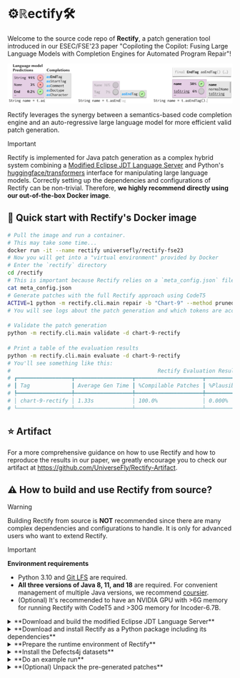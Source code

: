 # ⚙️$`\mathbb{R}\mathrm{ectify}`$🛠️

Welcome to the source code repo of **Rectify**, a patch generation tool introduced in our ESEC/FSE'23 paper "Copiloting the Copilot: Fusing Large Language Models with Completion Engines for Automated Program Repair"!

![A Demo of Rectify](/assets/Rectify-Demo.svg)

Rectify leverages the synergy between a semantics-based code completion engine and an auto-regressive large language model for more efficient valid patch generation.

> [!IMPORTANT]
> Rectify is implemented for Java patch generation as a complex hybrid system combining a [Modified Eclipse JDT Language Server](https://github.com/UniverseFly/eclipse.jdt.ls) and Python's [huggingface/transformers](https://github.com/huggingface/transformers) interface for manipulating large language models. Correctly setting up the dependencies and configurations of Rectify can be non-trivial. Therefore, **we highly recommend directly using our out-of-the-box Docker image**.

## 🚀 Quick start with Rectify's Docker image

```bash
# Pull the image and run a container.
# This may take some time...
docker run -it --name rectify universefly/rectify-fse23
# Now you will get into a "virtual environment" provided by Docker
# Enter the `rectify` directory
cd /rectify
# This is important because Rectify relies on a `meta_config.json` file to work properly
cat meta_config.json
# Generate patches with the full Rectify approach using CodeT5
ACTIVE=1 python -m rectify.cli.main repair -b "Chart-9" --method pruned-mem -d chart-9-rectify -n 5
# You will see logs about the patch generation and which tokens are accepted/rejected.

# Validate the patch generation
python -m rectify.cli.main validate -d chart-9-rectify

# Print a table of the evaluation results
python -m rectify.cli.main evaluate -d chart-9-rectify
# You'll see something like this:
#                                              Rectify Evaluation Results                                              
# ┏━━━━━━━━━━━━━━━━━┳━━━━━━━━━━━━━━━━━━┳━━━━━━━━━━━━━━━━━━━━━┳━━━━━━━━━━━━━━━━━━━━┳━━━━━━━━━━━━━━━━━━┳━━━━━━━━━━━━━━━━┓
# ┃ Tag             ┃ Average Gen Time ┃ %Compilable Patches ┃ %Plausible Patches ┃ #Plausible Fixes ┃ #Correct Fixes ┃
# ┡━━━━━━━━━━━━━━━━━╇━━━━━━━━━━━━━━━━━━╇━━━━━━━━━━━━━━━━━━━━━╇━━━━━━━━━━━━━━━━━━━━╇━━━━━━━━━━━━━━━━━━╇━━━━━━━━━━━━━━━━┩
# │ chart-9-rectify │ 1.33s            │ 100.0%              │ 0.000%             │ 0                │ -              │
# └─────────────────┴──────────────────┴─────────────────────┴────────────────────┴──────────────────┴────────────────┘
```

## ️⭐️ Artifact️

For a more comprehensive guidance on how to use Rectify and how to reproduce the results in our paper, we greatly encourage you to check our artifact at https://github.com/UniverseFly/Rectify-Artifact.


## ⚠️ How to build and use Rectify from source?

> [!WARNING]
> Building Rectify from source is **NOT** recommended since there are many complex dependencies and configurations to handle. It is only for advanced users who want to extend Rectify.

> [!IMPORTANT]
> **Environment requirements**
> 
> - Python 3.10 and [Git LFS](https://git-lfs.com) are required.
> - **All three versions of Java 8, 11, and 18** are required. For convenient management of multiple Java versions, we recommend [coursier](https://get-coursier.io/docs/cli-java).
> - (Optional) It's recommended to have an NVIDIA GPU with >6G memory for running Rectify with CodeT5 and >30G memory for Incoder-6.7B.

<details><summary>**Download and build the modified Eclipse JDT Language Server**</summary>

Follow the instructions in UniverseFly/eclipse.jdt.ls to build the modified Eclipse JDT Language Server. Note you will need Java 11:

```bash
git clone https://github.com/UniverseFly/eclipse.jdt.ls
cd eclipse.jdt.ls
JAVA_HOME=/path/to/java/11 ./mvnw clean verify -DskipTests=true
```

**Adjust** the following command according to your build to dry run the language server:

```bash
java \
	-Declipse.application=org.eclipse.jdt.ls.core.id1 \
	-Dosgi.bundles.defaultStartLevel=4 \
	-Declipse.product=org.eclipse.jdt.ls.core.product \
	-Dlog.level=ALL \
	-noverify \
	-Xmx1G \
	--add-modules=ALL-SYSTEM \
	--add-opens java.base/java.util=ALL-UNNAMED \
	--add-opens java.base/java.lang=ALL-UNNAMED \
	-jar ./plugins/org.eclipse.equinox.launcher_1.5.200.v20180922-1751.jar \
	-configuration ./config_linux \
	-data /path/to/data
```

If everything goes well, you can move on to the next step.
</details>

<details><summary>**Download and install Rectify as a Python package including its dependencies**</summary>

```bash
git clone https://github.com/UniverseFly/Rectify && cd Rectify
# Do an editable install
pip install -e .
# Consider upgrading pip if you encounter any errors, also make sure you are using Python 3.10
# This command should also install all the dependencies of Rectify
```
</details>

<details><summary>**Prepare the runtime environment of Rectify**</summary>

We need to prepare a `meta_config.json` file for Rectify to work properly. The file should be placed in the root directory of Rectify. Please **modify** the following template according to your environment and save the file in the root directory of Rectify:

```json
{
  "d4j_home": "/home/yuxiang/Developer/defects4j",
  "d4j_checkout_root": "/home/yuxiang/Developer/d4j-checkout",
  "jdt_ls_repo": "/home/yuxiang/Developer/eclipse.jdt.ls",
  "java8_home": "/home/yuxiang/.cache/coursier/arc/https/github.com/AdoptOpenJDK/openjdk8-binaries/releases/download/jdk8u181-b13/OpenJDK8U-jdk_x64_linux_hotspot_8u181b13.tar.gz/jdk8u181-b13",
  "language_server_cmd": [
    "/home/yuxiang/.cache/coursier/arc/https/github.com/adoptium/temurin18-binaries/releases/download/jdk-18.0.2%252B9/OpenJDK18U-jdk_x64_linux_hotspot_18.0.2_9.tar.gz/jdk-18.0.2+9/bin/java",
    "-Declipse.application=org.eclipse.jdt.ls.core.id1",
    "-Dosgi.bundles.defaultStartLevel=4",
    "-Declipse.product=org.eclipse.jdt.ls.core.product",
    "-Dlog.level=ERROR",
    "-noverify",
    "-Xmx1G",
    "--add-modules=ALL-SYSTEM",
    "--add-opens",
    "java.base/java.util=ALL-UNNAMED",
    "--add-opens",
    "java.base/java.lang=ALL-UNNAMED",
    "-jar",
    "/home/yuxiang/Developer/eclipse.jdt.ls/org.eclipse.jdt.ls.product/target/repository/plugins/org.eclipse.equinox.launcher_1.6.400.v20210924-0641.jar",
    "-configuration",
    "/home/yuxiang/Developer/eclipse.jdt.ls/org.eclipse.jdt.ls.product/target/repository/config_linux"
  ],
  "seed": 0
}
```
</details>

<details><summary>**Install the Defects4j datasets**</summary>

Rectify evaluates on the [Defects4j](https://github.com/rjust/defects4j) dataset. Please checkout to its [v2.0.0 release](https://github.com/rjust/defects4j/releases/tag/v2.0.0) and follow its instructions to install the dataset.

> [!WARNING]
> If you directly download the release instead of doing a checkout you may encounter errors when running Rectify, as Rectify will dump the metadata by collecting the meta information of these projects as Git repos. If they are not Git repos, Rectify may fail.

After the installation, you should have a `defects4j` command in your `$PATH`. You can check it by running `defects4j info -p Chart`.

> [!IMPORTANT]
> The `defects4j` command must be in your `$PATH` for Rectify to work properly.

Now let's `cd` back to the root directory of Rectify, and run the following command to checkout all the bugs:

```bash
python -m rectify.cli.init
```

</details>


<details><summary>**Do an example run**</summary>

```bash
# Generate patches with the full Rectify approach using CodeT5
ACTIVE=1 python -m rectify.cli.main repair -b "Chart-9" --method pruned-mem -d chart-9-rectify -n 5
# You will see logs about the patch generation and which tokens are accepted/rejected.

# Validate the patch generation
python -m rectify.cli.main validate -d chart-9-rectify

# Print a table of the evaluation results
python -m rectify.cli.main evaluate -d chart-9-rectify
```

You will see a table of evaluation results if everything goes well.
</details>

<details><summary>**(Optional) Unpack the pre-generated patches**</summary>
The GitHub repo also contains pre-generated patches the experiments in our paper. You can unpack if you would like to check them. First make sure you `cd` to the root directory of Rectify. Then run the following command:

```bash
tar -xvf ./data/large.tar.xz
```

Then you will see the `data/large` directory is populated with the pre-generated patches.

<details>

🔥🔥**Congratulations! You have successfully built and used Rectify from source!**🔥🔥
